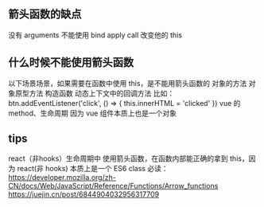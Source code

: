 ## 箭头函数的缺点
没有 arguments
不能使用 bind apply call 改变他的 this

## 什么时候不能使用箭头函数
以下场景场景，如果需要在函数中使用 this，是不能用箭头函数的
对象的方法
对象原型方法
构造函数
动态上下文中的回调方法 比如： btn.addEventListener('click', () => { this.innerHTML = 'clicked' })
vue 的 method、生命周期 因为 vue 组件本质上也是一个对象

## tips
react（非hooks）生命周期中 使用箭头函数，在函数内部能正确的拿到 this，因为 react(非 hooks) 本质上是一个 ES6 class
必读： https://developer.mozilla.org/zh-CN/docs/Web/JavaScript/Reference/Functions/Arrow_functions
https://juejin.cn/post/6844904032956317709

